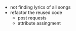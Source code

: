 
- not finding lyrics of all songs
- refactor the reused code
    - post requests
    - attribute assingment

